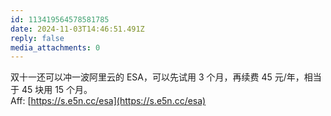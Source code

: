 ```yaml
---
id: 113419564578581785
date: 2024-11-03T14:46:51.491Z
reply: false
media_attachments: 0
---
```


双十一还可以冲一波阿里云的 ESA，可以先试用 3 个月，再续费 45 元/年，相当于 45 块用 15 个月。  
Aff: [https://s.e5n.cc/esa](https://s.e5n.cc/esa)

